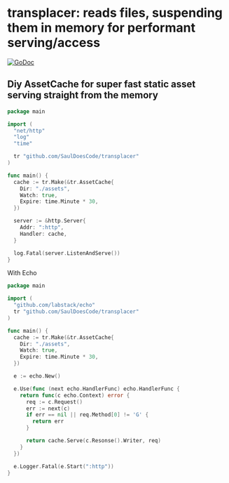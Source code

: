 # transplacer: reads files, suspending them in memory for performant serving/access

[![GoDoc](http://img.shields.io/badge/go-documentation-blue.svg?style=flat-square)](http://godoc.org/github.com/SaulDoesCode/transplacer)

## Diy AssetCache for super fast static asset serving straight from the memory
```go
package main

import (
  "net/http"
  "log"
  "time"

  tr "github.com/SaulDoesCode/transplacer"
)

func main() {
  cache := tr.Make(&tr.AssetCache{
    Dir: "./assets",
    Watch: true,
    Expire: time.Minute * 30,
  })

  server := &http.Server{
    Addr: ":http",
    Handler: cache,
  }

  log.Fatal(server.ListenAndServe())
}
```

With Echo 
```go
package main

import (
  "github.com/labstack/echo"
  tr "github.com/SaulDoesCode/transplacer"
)

func main() {
  cache := tr.Make(&tr.AssetCache{
    Dir: "./assets",
    Watch: true,
    Expire: time.Minute * 30,
  })

  e := echo.New()

  e.Use(func (next echo.HandlerFunc) echo.HandlerFunc {
    return func(c echo.Context) error {
      req := c.Request()
      err := next(c)
      if err == nil || req.Method[0] != 'G' {
        return err
      }

      return cache.Serve(c.Resonse().Writer, req)
    }
  })

  e.Logger.Fatal(e.Start(":http"))
}
```